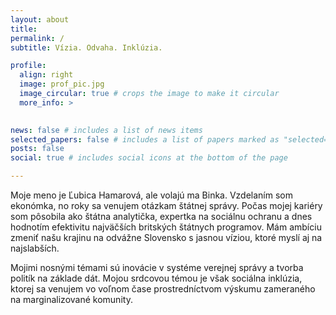 ```yaml
---
layout: about
title: 
permalink: /
subtitle: Vízia. Odvaha. Inklúzia.

profile:
  align: right
  image: prof_pic.jpg
  image_circular: true # crops the image to make it circular
  more_info: >
   

news: false # includes a list of news items
selected_papers: false # includes a list of papers marked as "selected={true}"
posts: false
social: true # includes social icons at the bottom of the page

---
```


Moje meno je Ľubica Hamarová, ale volajú ma Binka. Vzdelaním som ekonómka, no roky sa venujem otázkam štátnej správy. Počas mojej kariéry som pôsobila ako štátna analytička, expertka na sociálnu ochranu a dnes hodnotím efektivitu najväčších britských štátnych programov. Mám ambíciu zmeniť našu krajinu na odvážne Slovensko s jasnou víziou, ktoré myslí aj na najslabších.

Mojimi nosnými témami sú inovácie v systéme verejnej správy a tvorba politík na základe dát. Mojou srdcovou témou je však sociálna inklúzia, ktorej sa venujem vo voľnom čase prostredníctvom výskumu zameraného na marginalizované komunity.